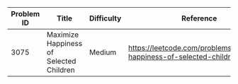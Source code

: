 | Problem ID | Title | Difficulty | Reference
| --- | --- | --- | ---
| 3075 | Maximize Happiness of Selected Children | Medium | https://leetcode.com/problems/maximize-happiness-of-selected-children/
